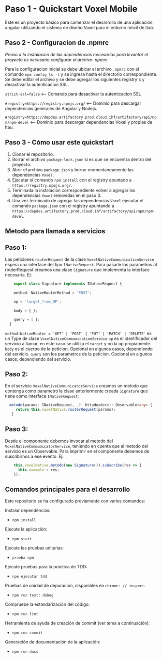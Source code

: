 # Paso 1 - Quickstart Voxel Mobile

Este es un proyecto básico para comenzar el desarrollo de una aplicación angular utilizando el sistema de diseño Voxel para el entorno móvil de Itaú.

## Paso 2 - Configuracion de .npmrc

*Previo a la instalacion de las dependencias necesarias para levantar el proyecto es necesario configurar el archivo .npmrc*

Para la configuracion inicial se debe ubicar el archivo `.npmrc` con el comando `npm config ls -l` y se ingresa hasta el directorio correspondiente.
Se debe editar el archivo y se debe agregar los siguientes registry´s y desactivar la autenticacion SSL.

`strict-ssl=false` <-- Comando para desactivar la autenticacion SSL

`#registry=https://registry.npmjs.org/` <-- Dominio para descargar dependencias generales de Angular y Nodejs.

`#registry=https://depdes.artifactory.prod.cloud.ihf/artifactory/api/npm/npm-devel` <-- Dominio para descargar dependencias Voxel y propias de Itau.

## Paso 3 - Cómo usar este quickstart

1. Clonar el repositorio.
2. Borrar el archivo `package-lock.json` si es que se encuentra dentro del proyecto.
3. Abrir el archivo `package.json` y borrar momentaneamente las dependencias `Voxel`.
4. Ejecutar el comando `npm install` con el registry apuntado a `https://registry.npmjs.org/`.
5. Terminada la instalacion correspondiente volver a agregar las dependencias `Voxel` removidas en el paso 3.
6. Una vez terminado de agregar las dependencias `Voxel` ejecutar el comando `package.json` con el registry apuntando a `https://depdes.artifactory.prod.cloud.ihf/artifactory/api/npm/npm-devel`.

## Metodo para llamada a servicios

## Paso 1: 
Las peticiones `routerRequest` de la clase `VoxelNativeCommunicationService` espera una interface del tipo `INativeRequest`.
Para pasarle los parametros al routerRequest creamos una clase `Signature` que implementa la interface necesaria. Ej:
```ts
    export class Signature implements INativeRequest {
  
    method: NativeRouterMethod = 'POST';
  
    op = 'target_from_OP';
  
    body = { };

    query = [ ];
  }
 ``` 

 `method:NativeRouter = 'GET' | 'POST' | 'PUT' | 'PATCH' | 'DELETE'` es un Type de clase `VoxelNativeCommunicationService`
 `op` es el identificador del servicio a llamar, en este caso se utiliza el `target` y no la op propiamente.
 `body` es el cuerpo de la peticion. Opcional en algunos casos, dependiendo del servicio.
 `query` son los parametros de la peticion. Opcional en algunos casos, dependiendo del servicio.

 ## Paso 2:
 En el servicio `VoxelNativeCommunicatorService` creamos un metodo que contenga como parametro la clase anteriormente creada `Signature` que tiene como interface `INativeRequest`:
 ```ts
   metodo(params: INativeRequest, _?: HttpHeaders): Observable<any> {
      return this.voxelNative.routerRequest(params);
    }
 ``` 
 ## Paso 3:
 Desde el componente debemos invocar al metodo del `VoxelNativeCommunicatorService`, teniendo en cuenta que el metodo del servicio es un Observable. Para imprimir en el componente debemos de suscribirnos a ese evento. Ej:

```ts
    this.voxelNative.metodo(new Signature()).subscribe(res => {
      this.example = res;
    });
 ``` 

## Comandos principales para el desarrollo

Este repositorio se ha configurado previamente con varios comandos:

Instalar dependências:

- `npm install`

Ejecute la aplicación:

- `npm start`

Ejecute las pruebas unitarias:

- `prueba npm`

Ejecute pruebas para la práctica de TDD:

- `npm ejecutar tdd`

Pruebas de unidad de depuración, disponibles en `chrome: // inspect`:

- `npm run test: debug`

Compruebe la estandarización del código:

- `npm run lint`

Herramienta de ayuda de creación de commit (ver tema a continuación):

- `npm run commit`

Generación de documentación de la aplicación:

- `npm run docs`